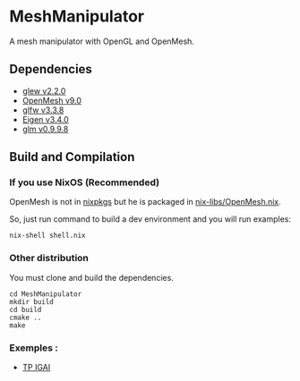 # MeshManipulator

A mesh manipulator with OpenGL and OpenMesh.

## Dependencies

- [glew v2.2.0](https://glew.sourceforge.net/install.html)
- [OpenMesh v9.0](https://gitlab.vci.rwth-aachen.de:9000/OpenMesh/OpenMesh)
- [glfw v3.3.8](https://www.glfw.org/)
- [Eigen v3.4.0](https://eigen.tuxfamily.org/index.php?title=Main_Page)
- [glm v0.9.9.8](https://github.com/g-truc/glm)

## Build and Compilation

### If you use NixOS (Recommended)

OpenMesh is not in [nixpkgs](https://search.nixos.org/packages) but he is packaged in 
[nix-libs/OpenMesh.nix](https://github.com/akhaten/MeshManipulator/blob/main/nix-libs/OpenMesh.nix).

So, just run command to build a dev environment and you will run examples:
```
nix-shell shell.nix
```

### Other distribution

You must clone and build the dependencies.

```
cd MeshManipulator
mkdir build
cd build
cmake ..
make

```

### Exemples :

- [TP IGAI](https://github.com/akhaten/MeshManipulator/tree/main/examples/TpIGAI2)


